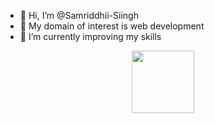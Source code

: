 - 👋 Hi, I’m @Samriddhii-Siingh
- 👀 My domain of interest is web development
- 🌱 I’m currently improving my skills

<!---
Samriddhii-Siingh/Samriddhii-Siingh is a ✨ special ✨ repository because its `README.md` (this file) appears on your GitHub profile.
You can click the Preview link to take a look at your changes.
--->

<div id="header" align="center">
  <img src="https://media.giphy.com/media/L8K62iTDkzGX6/giphy.gif" width="100"/>
</div>


